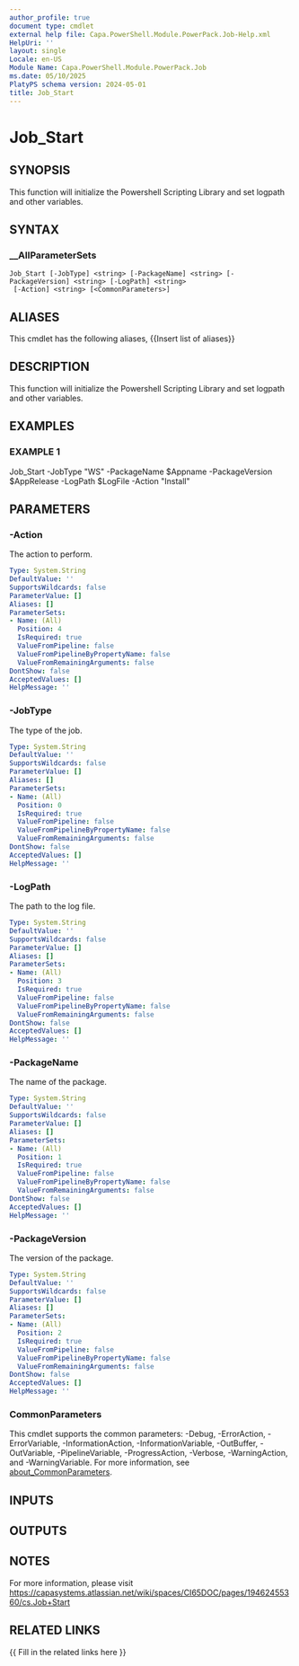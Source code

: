 ```yaml
---
author_profile: true
document type: cmdlet
external help file: Capa.PowerShell.Module.PowerPack.Job-Help.xml
HelpUri: ''
layout: single
Locale: en-US
Module Name: Capa.PowerShell.Module.PowerPack.Job
ms.date: 05/10/2025
PlatyPS schema version: 2024-05-01
title: Job_Start
---
```


# Job_Start

## SYNOPSIS

This function will initialize the Powershell Scripting Library and set logpath and other variables.

## SYNTAX

### __AllParameterSets

```
Job_Start [-JobType] <string> [-PackageName] <string> [-PackageVersion] <string> [-LogPath] <string>
 [-Action] <string> [<CommonParameters>]
```

## ALIASES

This cmdlet has the following aliases,
  {{Insert list of aliases}}

## DESCRIPTION

This function will initialize the Powershell Scripting Library and set logpath and other variables.

## EXAMPLES

### EXAMPLE 1

Job_Start -JobType "WS" -PackageName $Appname -PackageVersion $AppRelease -LogPath $LogFile -Action "Install"

## PARAMETERS

### -Action

The action to perform.

```yaml
Type: System.String
DefaultValue: ''
SupportsWildcards: false
ParameterValue: []
Aliases: []
ParameterSets:
- Name: (All)
  Position: 4
  IsRequired: true
  ValueFromPipeline: false
  ValueFromPipelineByPropertyName: false
  ValueFromRemainingArguments: false
DontShow: false
AcceptedValues: []
HelpMessage: ''
```

### -JobType

The type of the job.

```yaml
Type: System.String
DefaultValue: ''
SupportsWildcards: false
ParameterValue: []
Aliases: []
ParameterSets:
- Name: (All)
  Position: 0
  IsRequired: true
  ValueFromPipeline: false
  ValueFromPipelineByPropertyName: false
  ValueFromRemainingArguments: false
DontShow: false
AcceptedValues: []
HelpMessage: ''
```

### -LogPath

The path to the log file.

```yaml
Type: System.String
DefaultValue: ''
SupportsWildcards: false
ParameterValue: []
Aliases: []
ParameterSets:
- Name: (All)
  Position: 3
  IsRequired: true
  ValueFromPipeline: false
  ValueFromPipelineByPropertyName: false
  ValueFromRemainingArguments: false
DontShow: false
AcceptedValues: []
HelpMessage: ''
```

### -PackageName

The name of the package.

```yaml
Type: System.String
DefaultValue: ''
SupportsWildcards: false
ParameterValue: []
Aliases: []
ParameterSets:
- Name: (All)
  Position: 1
  IsRequired: true
  ValueFromPipeline: false
  ValueFromPipelineByPropertyName: false
  ValueFromRemainingArguments: false
DontShow: false
AcceptedValues: []
HelpMessage: ''
```

### -PackageVersion

The version of the package.

```yaml
Type: System.String
DefaultValue: ''
SupportsWildcards: false
ParameterValue: []
Aliases: []
ParameterSets:
- Name: (All)
  Position: 2
  IsRequired: true
  ValueFromPipeline: false
  ValueFromPipelineByPropertyName: false
  ValueFromRemainingArguments: false
DontShow: false
AcceptedValues: []
HelpMessage: ''
```

### CommonParameters

This cmdlet supports the common parameters: -Debug, -ErrorAction, -ErrorVariable,
-InformationAction, -InformationVariable, -OutBuffer, -OutVariable, -PipelineVariable,
-ProgressAction, -Verbose, -WarningAction, and -WarningVariable. For more information, see
[about_CommonParameters](https://go.microsoft.com/fwlink/?LinkID=113216).

## INPUTS

## OUTPUTS

## NOTES

For more information, please visit https://capasystems.atlassian.net/wiki/spaces/CI65DOC/pages/19462455360/cs.Job+Start


## RELATED LINKS

{{ Fill in the related links here }}

